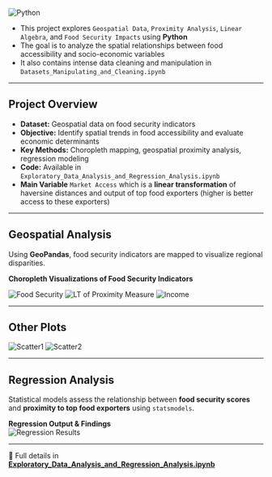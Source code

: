 ![Python](https://img.shields.io/badge/Python-3776AB?style=for-the-badge&logo=python&logoColor=white)

- This project explores `Geospatial Data`, `Proximity Analysis`, `Linear Algebra`, and `Food Security Impacts` using **Python**
- The goal is to analyze the spatial relationships between food accessibility and socio-economic variables
- It also contains intense data cleaning and manipulation in `Datasets_Manipulating_and_Cleaning.ipynb`

---

## Project Overview  
- **Dataset:** Geospatial data on food security indicators  
- **Objective:** Identify spatial trends in food accessibility and evaluate economic determinants  
- **Key Methods:** Choropleth mapping, geospatial proximity analysis, regression modeling  
- **Code:** Available in `Exploratory_Data_Analysis_and_Regression_Analysis.ipynb`
- **Main Variable** `Market Access` which is a **linear transformation** of haversine distances and output of top food exporters (higher is better access to these exporters)

---

## Geospatial Analysis  
Using **GeoPandas**, food security indicators are mapped to visualize regional disparities.

**Choropleth Visualizations of Food Security Indicators** 

![Food Security](https://lh3.googleusercontent.com/pw/AP1GczMME1qfJhDQnFBW6MPp7oEtByOto4TRvW-HvM6A1xxMnNCbqv_GFKj7xYxGcOpq7Eht-feHGYSaw-p5DuoyE1GL54hdoovBqf7qg0uQNAX8x5lsumYn6fUzzqFOa9J801gTHuRaqnb-vo39nOAlb-Me=w754-h305-s-no-gm?authuser=0)
![LT of Proximity Measure](https://lh3.googleusercontent.com/pw/AP1GczP225Yk-z59HTgWA0vFD4CL7A74LtxVgiCvZ8bfc2ztLvdR2ZlBi5gXj7WUW2V1PN28XIiey-i4HVOYg1Iki9uX6uvGRZ1nBAoApLiA-qPL4gN_1XcXJE24tT8WHE50nt-BaDUiHSGrMkpmFR8qohMg=w706-h281-s-no-gm?authuser=0)
![Income](https://lh3.googleusercontent.com/pw/AP1GczPf3LDJaVvYjL5Jq_sqU6fDRMvKVAUfJJaw8tGxN4tXgOaxiHsuAeLDMyWSOxnomlNHu_U8KNdO8PSirCmpxlYVQnr3Hl8_3kZ4-zIjCDQNsLKOMu0pUeveTtbwE-qqWfdOFxC-fEK9ggioDTch0DPL=w950-h401-s-no-gm?authuser=0)

---

## Other Plots
![Scatter1](https://lh3.googleusercontent.com/pw/AP1GczOhCGzZHVuOE9YgsHF3XyTHMIb8CllhH0odpBW2vEDEfxzKWgJKYX2o10KD5GXqV97fhNwpHwC9zSSAJBr12JfHqIDKz0djioRVu8RhS0lkvtNLQS4uFsZvhrTsEUVMx0K3vcVM3YBeesdDos3k5g_K=w686-h547-s-no-gm?authuser=0)
![Scatter2](https://lh3.googleusercontent.com/pw/AP1GczOs6AKXZKsAdQPT4DxE0Ei4YKLY2vWWqVD80sg6hQmYhaoDX6KQkiCpIcirhxceF1EBc4qmQF8ul25ntqTC9RrQqTkucHPVb4WIRYc0a-E_HUOK4kzpFGoTbvy6ZC8lgP2s7_-NxDk3Ay5A3XhNuF2n=w1789-h490-s-no-gm?authuser=0)


---

## Regression Analysis  
Statistical models assess the relationship between **food security scores** and **proximity to top food exporters** using `statsmodels`.

**Regression Output & Findings**  
![Regression Results](https://lh3.googleusercontent.com/pw/AP1GczPI-sqgABdH6KWlcUbt_m89dCxX8hcjilds2VQ3jWg53bKhJm8JV53-MvgDp3n5ri3Tlio_6vG_kUQ5Hotu3A2ytKLZWk8XMWZofuhWdUmhVyA7xkvZGhs9-q9fIQMhaYmaDE_PkhnE_hpIbGT-vXaA=w856-h694-s-no-gm?authuser=0)


---
🚀 Full details in **[Exploratory_Data_Analysis_and_Regression_Analysis.ipynb](Exploratory_Data_Analysis_and_Regression_Analysis.ipynb)**  
